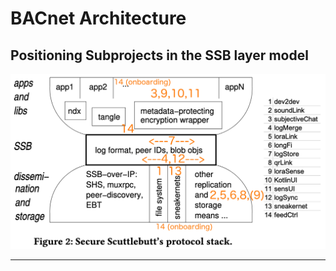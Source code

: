 # BACnet Architecture

## Positioning Subprojects in the SSB layer model

![BACnet Stack](img/bacnet-stack.png)

---
